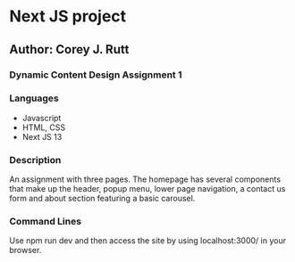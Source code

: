 # Next JS project
## Author: Corey J. Rutt
### Dynamic Content Design Assignment 1

### Languages
- Javascript
- HTML, CSS
- Next JS 13

### Description
An assignment with three pages. The homepage has several components that make up the header, popup menu, lower page navigation, a contact us form and about section featuring a basic carousel.

### Command Lines
Use npm run dev and then access the site by using localhost:3000/ in your browser.